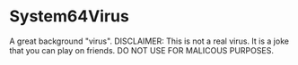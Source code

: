 # System64Virus
A great background "virus".  DISCLAIMER: This is not a real virus.  It is a joke that you can play on friends.  DO NOT USE FOR MALICOUS PURPOSES.
